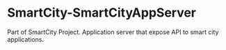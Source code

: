 # SmartCity-SmartCityAppServer
Part of SmartCity Project. Application server that expose API to smart city applications.
